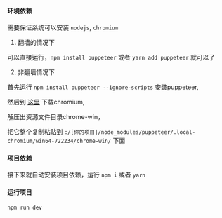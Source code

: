 #### 环境依赖
需要保证系统可以安装 `nodejs`, `chromium`
1. 翻墙的情况下

可以直接运行，`npm install puppeteer` 或者 `yarn add puppeteer` 就可以了

2. 非翻墙情况下

首先运行 `npm install puppeteer --ignore-scripts` 安装puppeteer,

然后到 [这里](https://chromium.en.lo4d.com/download) 下载chromium,

解压出资源文件目录chrome-win，

把它整个复制粘贴到 `:/[你的项目]/node_modules/puppeteer/.local-chromium/win64-722234/chrome-win/` 下面

#### 项目依赖
接下来就自动安装项目依赖，运行 `npm i` 或者 `yarn`
#### 运行项目
`npm run dev`
